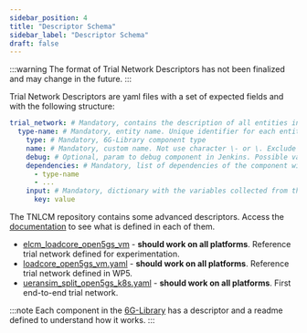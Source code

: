 ```yaml
---
sidebar_position: 4
title: "Descriptor Schema"
sidebar_label: "Descriptor Schema"
draft: false
---
```


:::warning
The format of Trial Network Descriptors has not been finalized and may change in the future.
:::

Trial Network Descriptors are yaml files with a set of expected fields and with the following structure:

```yaml
trial_network: # Mandatory, contains the description of all entities in the Trial Network
  type-name: # Mandatory, entity name. Unique identifier for each entity in the Trial Network
    type: # Mandatory, 6G-Library component type
    name: # Mandatory, custom name. Not use character \- or \. Exclude components tn_init, tn_bastion and tn_vxlan
    debug: # Optional, param to debug component in Jenkins. Possible values true or false
    dependencies: # Mandatory, list of dependencies of the component with other components
      - type-name
      - ...
    input: # Mandatory, dictionary with the variables collected from the input part of the 6G-Library
      key: value
```

The TNLCM repository contains some advanced descriptors. Access the [documentation](https://github.com/6G-SANDBOX/TNLCM/blob/main/tn_template_lib/README.md) to see what is defined in each of them.

- [elcm_loadcore_open5gs_vm](https://github.com/6G-SANDBOX/TNLCM/blob/main/tn_template_lib/elcm_loadcore_open5gs_vm.yaml) - **should work on all platforms**. Reference trial network defined for experimentation.
- [loadcore_open5gs_vm.yaml](https://github.com/6G-SANDBOX/TNLCM/blob/main/tn_template_lib/loadcore_open5gs_vm.yaml) - **should work on all platforms**. Reference trial network defined in WP5.
- [ueransim_split_open5gs_k8s.yaml](https://github.com/6G-SANDBOX/TNLCM/blob/main/tn_template_lib/ueransim_split_open5gs_k8s.yaml) - **should work on all platforms**. First end-to-end trial network.

:::note
Each component in the [6G-Library](https://github.com/6G-SANDBOX/6G-Library) has a descriptor and a readme defined to understand how it works.
:::
